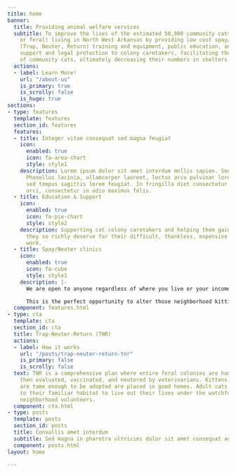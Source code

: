 ```yaml
---
title: home
banner:
  title: Providing animal welfare services
  subtitle: To improve the lives of the estimated 50,000 community cats (stray, abandoned,
    or feral) living in North West Arkansas by providing low cost spay/neuter, TNR
    (Trap, Neuter, Return) training and equipment, public education, and increased
    support and legal protection to colony caretakers, facilitating the humane management
    of community cats, ultimately decreasing their numbers in shelters and at large.
  actions:
  - label: Learn More!
    url: "/about-us"
    is_primary: true
    is_scrolly: false
    is_huge: true
sections:
- type: features
  template: features
  section_id: features
  features:
  - title: Integer vitae consequat sed magna feugiat
    icon:
      enabled: true
      icon: fa-area-chart
      style: style1
    description: Lorem ipsum dolor sit amet interdum mollis sapien. Sed ac risus.
      Phasellus lacinia, ullamcorper laoreet, lectus arcu pulvinar lorem ipsum interdum
      sed tempus sagittis lorem feugiat. In fringilla diet consectetur. Morbi libero
      orci, consectetur in odio maximus felis.
  - title: Education & Support
    icon:
      enabled: true
      icon: fa-pie-chart
      style: style2
    description: Supporting cat colony caretakers and helping them gain the respect
      they so richly deserve for their difficult, thankless, expensive and compassionate
      work.
  - title: Spay/Neuter clinics
    icon:
      enabled: true
      icon: fa-cube
      style: style3
    description: |-
      We are open to anyone regardless of where you live or your income level!

      This is the perfect opportunity to alter those neighborhood kitties that just “hang around”, feral kitties, or your own much loved pet.
  component: features.html
- type: cta
  template: cta
  section_id: cta
  title: Trap-Neuter-Return (TNR)
  actions:
  - label: How it works
    url: "/posts/trap-neuter-return-tnr"
    is_primary: false
    is_scrolly: false
  text: TNR is a comprehensive plan where entire feral colonies are humanely trapped,
    then evaluated, vaccinated, and neutered by veterinarians. Kittens and cats that
    are tame enough to be adopted are placed in good homes. Adult cats are returned
    to their familiar habitat to live out their lives under the watchful care of sympathetic
    neighborhood volunteers.
  component: cta.html
- type: posts
  template: posts
  section_id: posts
  title: Convallis amet interdum
  subtitle: Sed magna in pharetra ultricies dolor sit amet consequat adipiscing lorem.
  component: posts.html
layout: home

---
```


